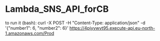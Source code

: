 # Lambda_SNS_API_forCB


to run it (bash):
curl -X POST -H "Content-Type: application/json" -d '{"number1": 6, "number2": 6}' https://4pjyvwvt95.execute-api.eu-north-1.amazonaws.com/Prod
